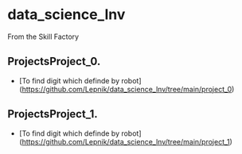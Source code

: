 # data_science_lnv
From the Skill Factory

## ProjectsProject_0.
* [To find digit which definde by robot] (https://github.com/Lepnik/data_science_lnv/tree/main/project_0)

## ProjectsProject_1.
* [To find digit which definde by robot] (https://github.com/Lepnik/data_science_lnv/tree/main/project_1)

